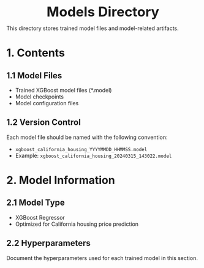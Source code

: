 <div style="font-size:2.5em; font-weight:bold; text-align:center; margin-top:20px;">Models Directory</div>

This directory stores trained model files and model-related artifacts.

# 1. Contents

## 1.1 Model Files
- Trained XGBoost model files (*.model)
- Model checkpoints
- Model configuration files

## 1.2 Version Control
Each model file should be named with the following convention:
- `xgboost_california_housing_YYYYMMDD_HHMMSS.model`
- Example: `xgboost_california_housing_20240315_143022.model`

# 2. Model Information

## 2.1 Model Type
- XGBoost Regressor
- Optimized for California housing price prediction

## 2.2 Hyperparameters
Document the hyperparameters used for each trained model in this section. 
